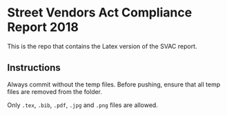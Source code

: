 # Street Vendors Act Compliance Report 2018
This is the repo that contains the Latex version of the SVAC report.

## Instructions

Always commit without the temp files. Before pushing, ensure that all temp files are removed from the folder. 

Only  `.tex`, `.bib`, `.pdf`, `.jpg` and `.png` files are allowed. 
